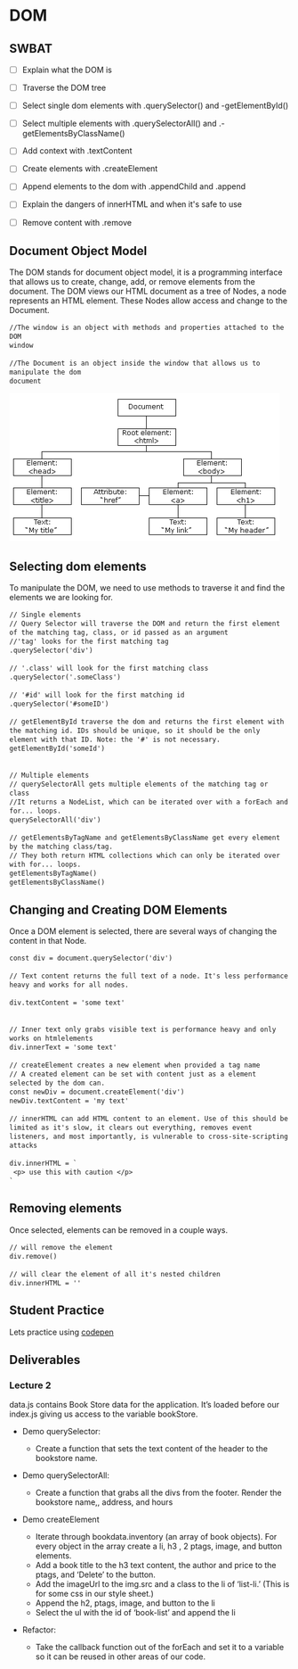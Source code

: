 # DOM
## SWBAT
- [ ] Explain what the DOM is
- [ ] Traverse the DOM tree
- [ ] Select single dom elements with .querySelector() and -getElementById()
- [ ] Select multiple elements with .querySelectorAll() and .-getElementsByClassName()
- [ ] Add context with .textContent
- [ ] Create elements with .createElement
- [ ] Append elements to the dom with .appendChild and .append
- [ ] Explain the dangers of innerHTML and when it's safe to use
- [ ] Remove content with .remove



## Document Object Model
The DOM stands for document object model, it is a programming interface that allows us to create, change, add, or remove elements from the document. The DOM views our HTML document as a tree of Nodes, a node represents an HTML element. These Nodes allow access and change to the Document.
```
//The window is an object with methods and properties attached to the DOM
window

//The Document is an object inside the window that allows us to manipulate the dom
document 

```

![](./assets/pic_htmltree.gif)


## Selecting dom elements
To manipulate the DOM, we need to use methods to traverse it and find the elements we are looking for. 


```
// Single elements
// Query Selector will traverse the DOM and return the first element of the matching tag, class, or id passed as an argument
//'tag' looks for the first matching tag
.querySelector('div')

// '.class' will look for the first matching class
.querySelector('.someClass')

// '#id' will look for the first matching id
.querySelector('#someID')

// getElementById traverse the dom and returns the first element with the matching id. IDs should be unique, so it should be the only element with that ID. Note: the '#' is not necessary. 
getElementById('someId')


// Multiple elements
// querySelectorAll gets multiple elements of the matching tag or class 
//It returns a NodeList, which can be iterated over with a forEach and for... loops. 
querySelectorAll('div')

// getElementsByTagName and getElementsByClassName get every element by the matching class/tag.
// They both return HTML collections which can only be iterated over with for... loops.
getElementsByTagName() 
getElementsByClassName()

```

## Changing and Creating DOM Elements
Once a DOM element is selected, there are several ways of changing the content in that Node.

```
const div = document.querySelector('div')

// Text content returns the full text of a node. It's less performance heavy and works for all nodes. 

div.textContent = 'some text'


// Inner text only grabs visible text is performance heavy and only works on htmlelements 
div.innerText = 'some text'

// createElement creates a new element when provided a tag name
// A created element can be set with content just as a element selected by the dom can.
const newDiv = document.createElement('div')
newDiv.textContent = 'my text'

// innerHTML can add HTML content to an element. Use of this should be limited as it's slow, it clears out everything, removes event listeners, and most importantly, is vulnerable to cross-site-scripting attacks

div.innerHTML = `
 <p> use this with caution </p>
`

```


## Removing elements
Once selected, elements can be removed in a couple ways.

```
// will remove the element
div.remove()

// will clear the element of all it's nested children
div.innerHTML = ''

```

## Student Practice
Lets practice using [codepen](https://codepen.io/Stephen-Lambert/pen/XWymZGR)

## Deliverables 
### Lecture 2
data.js contains Book Store data for the application. It’s loaded before our index.js giving us access to the variable bookStore. 

- Demo querySelector:    
    - Create a function that sets the text content of the header to the bookstore name.

- Demo querySelectorAll:   
    - Create a function that grabs all the divs from the footer. Render the bookstore name,, address, and hours 
- Demo createElement   
    - Iterate through bookdata.inventory (an array of book objects). For every object in the array create a li, h3 , 2 ptags, image, and button elements. 
    - Add a book title to the h3 text content, the author and price to the ptags, and ‘Delete’ to the button. 
    - Add the imageUrl to the img.src and a class to the li of ‘list-li.’ (This is for some css in our style sheet.)
    - Append the h2, ptags, image, and button to the li 
    - Select the ul with the id of ‘book-list’ and append the li
- Refactor:
    - Take the callback function out of the forEach and set it to a variable so it can be reused in other areas of our code.